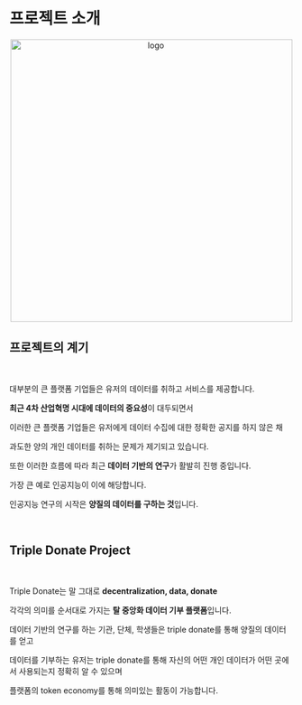 # 프로젝트 소개

<div align="center">
<img src="https://user-images.githubusercontent.com/60258527/157661452-39133fd7-7a88-4705-83b6-e3a33521b5d5.png" alt="logo" width="500">
</div>

## 프로젝트의 계기

<br>

대부분의 큰 플랫폼 기업들은 유저의 데이터를 취하고 서비스를 제공합니다.

**최근 4차 산업혁명 시대에 데이터의 중요성**이 대두되면서

이러한 큰 플랫폼 기업들은 유저에게 데이터 수집에 대한 정확한 공지를 하지 않은 채

과도한 양의 개인 데이터를 취하는 문제가 제기되고 있습니다.

또한 이러한 흐름에 따라 최근 **데이터 기반의 연구**가 활발히 진행 중입니다.

가장 큰 예로 인공지능이 이에 해당합니다.

인공지능 연구의 시작은 **양질의 데이터를 구하는 것**입니다.

<br>

## Triple Donate Project

<br>

Triple Donate는 말 그대로 **decentralization, data, donate**

각각의 의미를 순서대로 가지는 **탈 중앙화 데이터 기부 플랫폼**입니다.

데이터 기반의 연구를 하는 기관, 단체, 학생들은 triple donate를 통해 양질의 데이터를 얻고

데이터를 기부하는 유저는 triple donate를 통해 자신의 어떤 개인 데이터가 어떤 곳에서 사용되는지 정확히 알 수 있으며

플랫폼의 token economy를 통해 의미있는 활동이 가능합니다.
